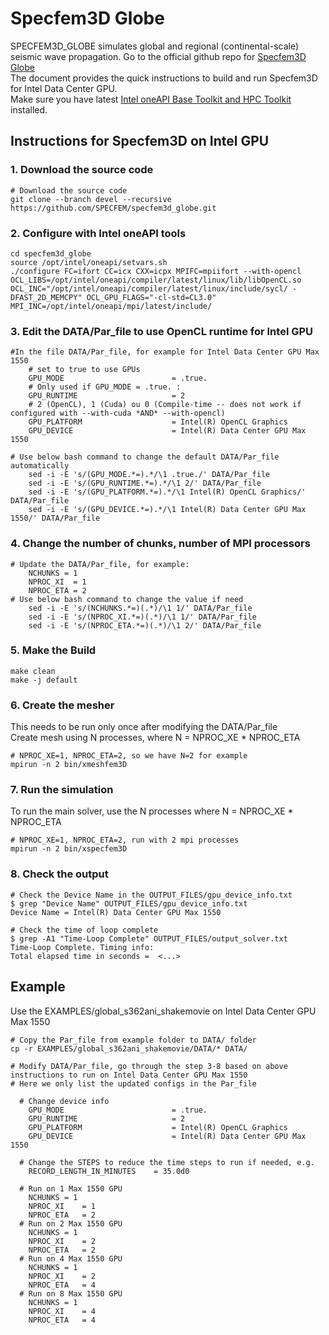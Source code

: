 # Specfem3D Globe
SPECFEM3D_GLOBE simulates global and regional (continental-scale) seismic wave propagation. Go to the official github repo for [Specfem3D Globe](https://github.com/SPECFEM/specfem3d_globe)   
The document provides the quick instructions to build and run Specfem3D for Intel Data Center GPU.   
Make sure you have latest [Intel oneAPI Base Toolkit and HPC Toolkit](https://www.intel.com/content/www/us/en/developer/tools/oneapi/toolkits.html) installed.

## Instructions for Specfem3D on Intel GPU
### 1. Download the source code
```
# Download the source code
git clone --branch devel --recursive https://github.com/SPECFEM/specfem3d_globe.git
```

### 2. Configure with Intel oneAPI tools
```
cd specfem3d_globe
source /opt/intel/oneapi/setvars.sh
./configure FC=ifort CC=icx CXX=icpx MPIFC=mpiifort --with-opencl OCL_LIBS=/opt/intel/oneapi/compiler/latest/linux/lib/libOpenCL.so OCL_INC="/opt/intel/oneapi/compiler/latest/linux/include/sycl/ -DFAST_2D_MEMCPY" OCL_GPU_FLAGS="-cl-std=CL3.0" MPI_INC=/opt/intel/oneapi/mpi/latest/include/
```

### 3. Edit the DATA/Par_file to use OpenCL runtime for Intel GPU
```
#In the file DATA/Par_file, for example for Intel Data Center GPU Max 1550
	# set to true to use GPUs
	GPU_MODE                        = .true.
	# Only used if GPU_MODE = .true. :
	GPU_RUNTIME                     = 2
	# 2 (OpenCL), 1 (Cuda) ou 0 (Compile-time -- does not work if configured with --with-cuda *AND* --with-opencl)
	GPU_PLATFORM                    = Intel(R) OpenCL Graphics
	GPU_DEVICE                      = Intel(R) Data Center GPU Max 1550
    
# Use below bash command to change the default DATA/Par_file automatically
	sed -i -E 's/(GPU_MODE.*=).*/\1 .true./' DATA/Par_file
	sed -i -E 's/(GPU_RUNTIME.*=).*/\1 2/' DATA/Par_file
	sed -i -E 's/(GPU_PLATFORM.*=).*/\1 Intel(R) OpenCL Graphics/' DATA/Par_file
	sed -i -E 's/(GPU_DEVICE.*=).*/\1 Intel(R) Data Center GPU Max 1550/' DATA/Par_file
```

### 4. Change the number of chunks, number of MPI processors
```
# Update the DATA/Par_file, for example:
	NCHUNKS = 1
	NPROC_XI  = 1
	NPROC_ETA = 2
# Use below bash command to change the value if need
	sed -i -E 's/(NCHUNKS.*=)(.*)/\1 1/' DATA/Par_file
	sed -i -E 's/(NPROC_XI.*=)(.*)/\1 1/' DATA/Par_file
	sed -i -E 's/(NPROC_ETA.*=)(.*)/\1 2/' DATA/Par_file
```

### 5. Make the Build
```
make clean
make -j default
```

### 6. Create the mesher 
This needs to be run only once after modifying the DATA/Par_file   
Create mesh using N processes, where N = NPROC_XE * NPROC_ETA
```
# NPROC_XE=1, NPROC_ETA=2, so we have N=2 for example
mpirun -n 2 bin/xmeshfem3D
```

### 7. Run the simulation
To run the main solver, use the N processes where N = NPROC_XE * NPROC_ETA
```
# NPROC_XE=1, NPROC_ETA=2, run with 2 mpi processes
mpirun -n 2 bin/xspecfem3D
```

### 8. Check the output
```
# Check the Device Name in the OUTPUT_FILES/gpu_device_info.txt
$ grep "Device Name" OUTPUT_FILES/gpu_device_info.txt
Device Name = Intel(R) Data Center GPU Max 1550

# Check the time of loop complete
$ grep -A1 "Time-Loop Complete" OUTPUT_FILES/output_solver.txt
Time-Loop Complete. Timing info:
Total elapsed time in seconds =  <...>

```

## Example
Use the EXAMPLES/global_s362ani_shakemovie on Intel Data Center GPU Max 1550
```
# Copy the Par_file from example folder to DATA/ folder
cp -r EXAMPLES/global_s362ani_shakemovie/DATA/* DATA/

# Modify DATA/Par_file, go through the step 3-8 based on above instructions to run on Intel Data Center GPU Max 1550
# Here we only list the updated configs in the Par_file

  # Change device info
	GPU_MODE                        = .true.
	GPU_RUNTIME                     = 2
	GPU_PLATFORM                    = Intel(R) OpenCL Graphics
	GPU_DEVICE                      = Intel(R) Data Center GPU Max 1550

  # Change the STEPS to reduce the time steps to run if needed, e.g.
    RECORD_LENGTH_IN_MINUTES	= 35.0d0

  # Run on 1 Max 1550 GPU
	NCHUNKS	= 1
	NPROC_XI	= 1
	NPROC_ETA	= 2
  # Run on 2 Max 1550 GPU
	NCHUNKS	= 1
	NPROC_XI	= 2
	NPROC_ETA	= 2
  # Run on 4 Max 1550 GPU
	NCHUNKS	= 1
	NPROC_XI	= 2
	NPROC_ETA	= 4
  # Run on 8 Max 1550 GPU
	NCHUNKS	= 1
	NPROC_XI	= 4
	NPROC_ETA	= 4

```
